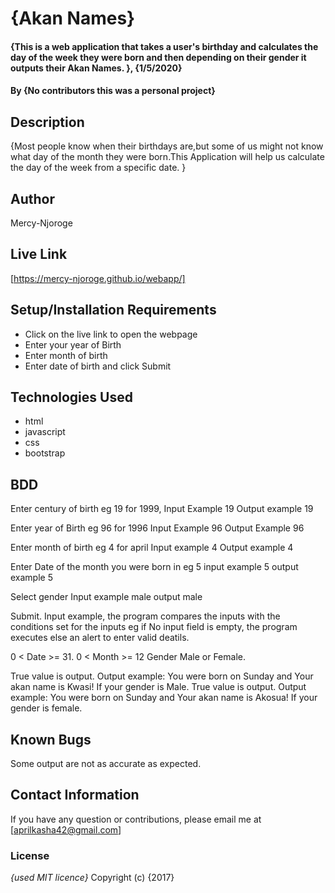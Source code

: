 # {Akan Names}
#### {This is a web application that takes a user's birthday and calculates the day of the week they were born and then depending on their gender it outputs their Akan Names. }, {1/5/2020}
#### By **{No contributors this was a personal project}**
## Description
{Most people know when their birthdays are,but some of us might not know what day of the month they were born.This Application will help us calculate the day of the week from a specific date.  }
## Author
Mercy-Njoroge
## Live Link
 [https://mercy-njoroge.github.io/webapp/]
## Setup/Installation Requirements
* Click on the live link to open the webpage
* Enter your year of Birth
* Enter month of birth
* Enter date of birth and click Submit 
## Technologies Used
* html
* javascript
* css
* bootstrap
## BDD
Enter century of birth eg 19 for 1999, Input Example 19 Output example 19

Enter year of Birth eg 96 for 1996 Input Example 96 Output Example 96

Enter month of birth eg 4 for april Input example 4 Output example 4

Enter Date of the month you were born in eg 5 input example 5 output example 5

Select gender Input example male output male

Submit. Input example, the program compares the inputs with the conditions set for the inputs eg if No input field is empty, the program executes else an alert to enter valid deatils.

0 < Date >= 31.
0 < Month >= 12
Gender Male or Female.

True value is output. Output example: You were born on Sunday and Your akan name is Kwasi! If your gender is Male.
True value is output. Output example: You were born on Sunday and Your akan name is Akosua! If your gender is female.
## Known Bugs
Some output are not as accurate as expected.
## Contact Information
If you have any question or contributions, please email me at [aprilkasha42@gmail.com]

### License
*{used MIT licence}*
Copyright (c) {2017}